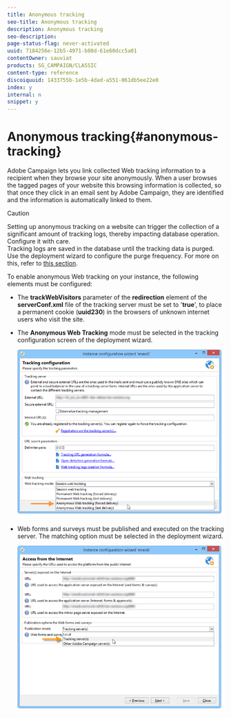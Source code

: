 ```yaml
---
title: Anonymous tracking
seo-title: Anonymous tracking
description: Anonymous tracking
seo-description: 
page-status-flag: never-activated
uuid: 7184256e-12b5-4971-b80d-61e60dcc5a01
contentOwner: sauviat
products: SG_CAMPAIGN/CLASSIC
content-type: reference
discoiquuid: 1433755b-1e5b-4dad-a551-061db5ee22e0
index: y
internal: n
snippet: y
---
```


# Anonymous tracking{#anonymous-tracking}

Adobe Campaign lets you link collected Web tracking information to a recipient when they browse your site anonymously. When a user browses the tagged pages of your website this browsing information is collected, so that once they click in an email sent by Adobe Campaign, they are identified and the information is automatically linked to them.

>[!CAUTION]
>
>Setting up anonymous tracking on a website can trigger the collection of a significant amount of tracking logs, thereby impacting database operation. Configure it with care.   
>Tracking logs are saved in the database until the tracking data is purged. Use the deployment wizard to configure the purge frequency. For more on this, refer to [this section](../../installation/using/deploying-an-instance.md#purging-data).

To enable anonymous Web tracking on your instance, the following elements must be configured:

* The **trackWebVisitors** parameter of the **redirection** element of the **serverConf.xml** file of the tracking server must be set to '**true**', to place a permanent cookie (**uuid230**) in the browsers of unknown internet users who visit the site.
* The **Anonymous Web Tracking** mode must be selected in the tracking configuration screen of the deployment wizard.

  ![](assets/webtracking_anonymous_set.png)

* Web forms and surveys must be published and executed on the tracking server. The matching option must be selected in the deployment wizard.

  ![](assets/webtracking_publication_set_for_webapps.png)

